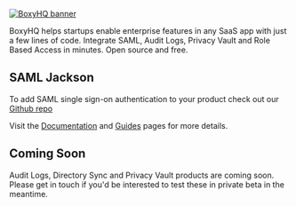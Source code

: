 [![BoxyHQ banner](https://boxyhq.com/img/logo-large.png)](https://boxyhq.com/)

BoxyHQ helps startups enable enterprise features in any SaaS app with just a few lines of code. Integrate SAML, Audit Logs, Privacy Vault and Role Based Access in minutes. Open source and free.

## SAML Jackson
To add SAML single sign-on authentication to your product check out our [Github repo](https://github.com/boxyhq/jackson)

Visit the [Documentation](https://boxyhq.com/docs/jackson) and [Guides](https://boxyhq.com/guides/jackson) pages for more details.

## Coming Soon
Audit Logs, Directory Sync and Privacy Vault products are coming soon. Please get in touch if you'd be interested to test these in private beta in the meantime.
